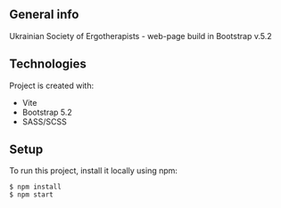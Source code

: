 ## General info
Ukrainian Society of Ergotherapists - web-page build in Bootstrap v.5.2

## Technologies
Project is created with:
* Vite
* Bootstrap 5.2
* SASS/SCSS

## Setup
To run this project, install it locally using npm:

```
$ npm install
$ npm start
```